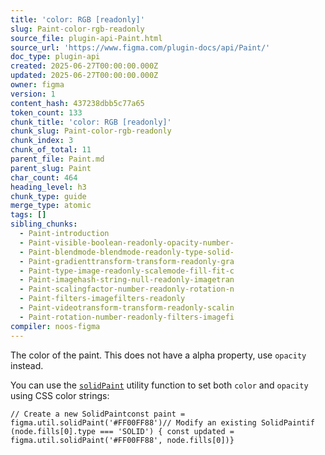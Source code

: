 ```yaml
---
title: 'color: RGB [readonly]'
slug: Paint-color-rgb-readonly
source_file: plugin-api-Paint.html
source_url: 'https://www.figma.com/plugin-docs/api/Paint/'
doc_type: plugin-api
created: 2025-06-27T00:00:00.000Z
updated: 2025-06-27T00:00:00.000Z
owner: figma
version: 1
content_hash: 437238dbb5c77a65
token_count: 133
chunk_title: 'color: RGB [readonly]'
chunk_slug: Paint-color-rgb-readonly
chunk_index: 3
chunk_of_total: 11
parent_file: Paint.md
parent_slug: Paint
char_count: 464
heading_level: h3
chunk_type: guide
merge_type: atomic
tags: []
sibling_chunks:
  - Paint-introduction
  - Paint-visible-boolean-readonly-opacity-number-
  - Paint-blendmode-blendmode-readonly-type-solid-
  - Paint-gradienttransform-transform-readonly-gra
  - Paint-type-image-readonly-scalemode-fill-fit-c
  - Paint-imagehash-string-null-readonly-imagetran
  - Paint-scalingfactor-number-readonly-rotation-n
  - Paint-filters-imagefilters-readonly
  - Paint-videotransform-transform-readonly-scalin
  - Paint-rotation-number-readonly-filters-imagefi
compiler: noos-figma
---
```


The color of the paint. This does not have a alpha property, use `opacity` instead.

You can use the [`solidPaint`](/plugin-docs/api/properties/figma-util-solidpaint/)
 utility function to set both `color` and `opacity` using CSS color strings:

```
// Create a new SolidPaintconst paint = figma.util.solidPaint('#FF00FF88')// Modify an existing SolidPaintif (node.fills[0].type === 'SOLID') { const updated = figma.util.solidPaint('#FF00FF88', node.fills[0])}
```
